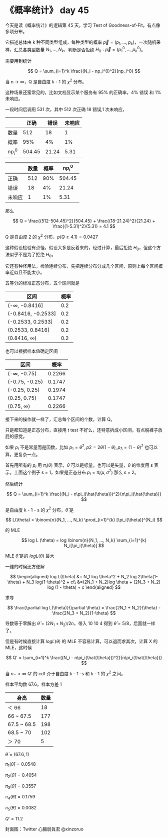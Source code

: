 # 《概率统计》 day 45

今天是读《概率统计》的逻辑第 45 天，学习 Test of Goodness-of-Fit，有点像多项分布。

它描述总体由 k 种不同类型组成，每种类型的概率 $\vec{p} = (p_1, ..., p_k)$，一次随机采样，汇总各类型数量 $N_1, ..., N_k$，判断是否拒绝 $H_0: \vec{p} = (p_1^0, ..., p_k^0)$。

需要用到统计

$$
Q = \sum_{i=1}^k \frac{(N_i - np_i^0)^2}{np_i^0}
$$

当 n -> ∞，Q 是自由度 k - 1 的 $\chi^2$ 分布。

这种场景还蛮常见的，比如文档显示某个服务有 95% 的正确率，4% 错误 和 1% 未响应。

一段时间后调用 531 次，其中 512 次正确 18 错误,1 次未响应，

||正确|错误|未响应|
|--|--|--|--|
|数量|512|18|1|
|概率|95%|4%|1%|
|np<sub>i</sub><sup>0</sup>|504.45|21.24|5.31|


||数量|概率|np<sub>i</sub><sup>0</sup>|
|--|--|--|--|
|正确|512|90%|504.45|
|错误|18|4%|21.24|
|未响应|1|1%|5.31|


那么

$$
Q = \frac{(512-504.45)^2}{504.45} + \frac{(18-21.24)^2}{21.24} + \frac{(1-5.31)^2}{5.31} = 4.1
$$

Q 是自由度 2 的 $\chi^2$ 分布，$p(Q \ge 4.1) = 0.0427$

这种假设检验有点怪，假设大多是反着来的，经过计算，最后拒绝 $H_0$，但这个方法似乎不是为了拒绝 $H_0$。

它还有种怪用法，检验连续分布，先把连续分布分成几个区间，原则上每个区间概率近似且不能太小。

五等分的标准正态分布，五个区间就是

|区间|概率|
|--|--|
|(-∞, -0.8416]|0.2|
|(-0.8416, -0.2533]|0.2|
|(-0.2533, 0.2533]|0.2|
|(0.2533, 0.8416]|0.2|
|(0.8416, ∞)|0.2|

也可以根据样本值确定区间

|区间|概率|
|--|--|
|(-∞, -0.75)|0.2266|
|(-0.75, -0.25)|0.1747|
|(-0.25, 0.25)|0.1974|
|(0.25, 0.75)|0.1747|
|(0.75, ∞)|0.2266|

接下来的操作就一样了，汇总每个区间的个数，计算 Q。

只是都知道是正态分布，直接用 t test 不好么，还特意拆成小区间，有点脱裤子放屁的感觉。

如果 $p_i$ 不是常量而是函数，比如 $p_1 = \theta^2, p2= 2 \theta(1-\theta), p_3 = (1-\theta)^2$ 也可以算，更复杂一点。

首先用所有的 $p_i$ 用 $\pi_i(\theta)$ 表示，$\theta$ 可以是标量，也可以是矢量，$\theta$ 的维度用 s 表示。上面这个例子 s = 1，如果是正态分布 $p_i = \pi_i(\mu, \sigma^2)$ 那么 s = 2。

然后统计

$$
Q = \sum_{i=1}^k \frac{(N_i - n\pi_i(\hat{\theta}))^2}{n\pi_i(\hat{\theta})}
$$

是自由度 k - 1 - s 的 $\chi^2$ 分布，$\hat{\theta}$ 是

$$
L(\theta) = \binom{n}{N_1, ..., N_k} \prod_{i=1}^{k} [\pi_i(\theta)]^{N_i}
$$

的 MLE

$$
log L (\theta) = log \binom{n}{N_1, ..., N_k} \sum_{i=1}^{k} N_i[\pi_i(\theta)]
$$

MLE $\hat{\theta}$ 是的 $log L (\theta)$ 最大

一维的时候还方便解

$$
\begin{aligned}
log L(\theta) &= N_1 log \theta^2 + N_2 log 2\theta(1-\theta) + N_3 log(1-\theta)^2 + c\\
&=(2N_1 + N_2)log \theta + (2N_3 + N_2) log (1 - \theta) + c
\end{aligned}
$$

求导

$$
\frac{\partial log L(\theta)}{\partial \theta} = \frac{2N_1 + N_2}{\theta} - \frac{2N_3 + N_2}{1-\theta}
$$

导数等于零解出 $\hat{\theta} = (2N_1 + N_2) / 2n$，带入 10 10 4 得到 $\hat{\theta} = 5/8$，后面就一样了。

但是有时候直接计算 $log L (\theta)$ 的 MLE 不容易计算，可以退而求其次，计算 X 的 MLE，这时候

$$
Q' = \sum_{i=1}^k \frac{(N_i - n\pi_i(\hat{\theta}))^2}{n\pi_i(\hat{\theta})}
$$

当 $n -> \infty$ $Q'$ 的 cdf 介于自由度 k - 1 -s 和 k - 1 的 $\chi^2$ 之间。


样本平均数 67.6，样本方差 1

|身高|数量|
|--|--|
|＜ 66|18|
|66 ~ 67.5|177|
|67.5 ~ 68.5|198|
|68.5 ~ 70|102|
|＞ 70|5|

$\hat{\theta} = (67.6, 1)$

$\pi_1(\hat{\theta}) = 0.0548$

$\pi_2(\hat{\theta}) = 0.4054$

$\pi_3(\hat{\theta}) = 0.3557$

$\pi_4(\hat{\theta}) = 0.1759$

$\pi_5(\hat{\theta}) = 0.0082$

$Q' = 11.2$

封面图：Twitter 心臓弱眞君 @xinzoruo
